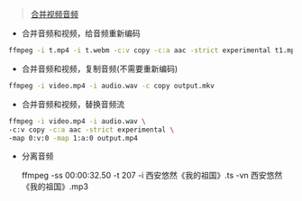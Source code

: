 > [合并视频音频](https://vimsky.com/article/3687.html)

+ 合并音频和视频，给音频重新编码
```bash
ffmpeg -i t.mp4 -i t.webm -c:v copy -c:a aac -strict experimental t1.mp4
```
+ 合并音频和视频，复制音频(不需要重新编码)
```bash
ffmpeg -i video.mp4 -i audio.wav -c copy output.mkv
```
+ 合并音频和视频，替换音频流
```bash
ffmpeg -i video.mp4 -i audio.wav \
-c:v copy -c:a aac -strict experimental \
-map 0:v:0 -map 1:a:0 output.mp4
```


+ 分离音频

    ffmpeg -ss 00:00:32.50 -t 207 -i 西安悠然《我的祖国》.ts -vn 西安悠然《我的祖国》.mp3